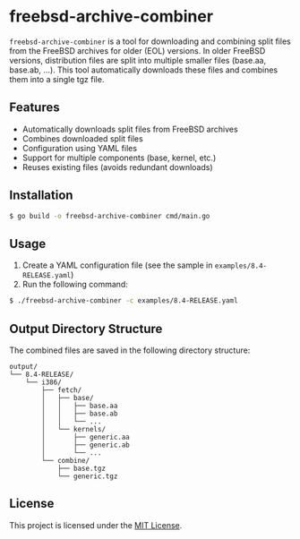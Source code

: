 # freebsd-archive-combiner

`freebsd-archive-combiner` is a tool for downloading and combining split files from the FreeBSD archives for older (EOL) versions. In older FreeBSD versions, distribution files are split into multiple smaller files (base.aa, base.ab, ...). This tool automatically downloads these files and combines them into a single tgz file.

## Features

- Automatically downloads split files from FreeBSD archives
- Combines downloaded split files
- Configuration using YAML files
- Support for multiple components (base, kernel, etc.)
- Reuses existing files (avoids redundant downloads)

## Installation

```bash
$ go build -o freebsd-archive-combiner cmd/main.go
```

## Usage

1. Create a YAML configuration file (see the sample in `examples/8.4-RELEASE.yaml`)
2. Run the following command:

```bash
$ ./freebsd-archive-combiner -c examples/8.4-RELEASE.yaml
```

## Output Directory Structure

The combined files are saved in the following directory structure:

```
output/
└── 8.4-RELEASE/
    └── i386/
        ├── fetch/
        │   ├── base/
        │   │   ├── base.aa
        │   │   ├── base.ab
        │   │   └── ...
        │   └── kernels/
        │       ├── generic.aa
        │       ├── generic.ab
        │       └── ...
        └── combine/
            ├── base.tgz
            └── generic.tgz
```

## License

This project is licensed under the [MIT License](./LICENSE).
